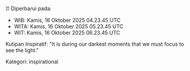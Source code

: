 ⏰ Diperbarui pada:
- WIB: Kamis, 16 Oktober 2025 04.23.45 UTC
- WITA: Kamis, 16 Oktober 2025 05.23.45 UTC
- WIT: Kamis, 16 Oktober 2025 06.23.45 UTC

Kutipan Inspiratif:
"It is during our darkest moments that we must focus to see the light."


Kategori: inspirational

